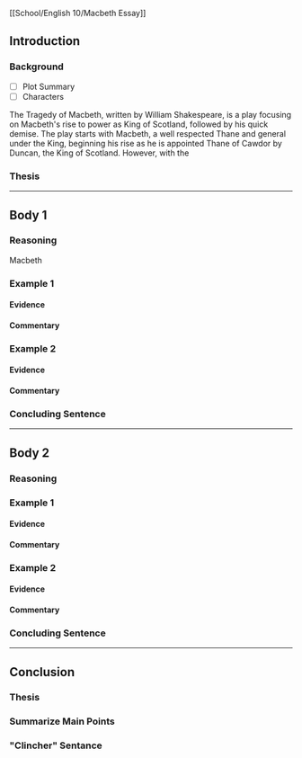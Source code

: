 [[School/English 10/Macbeth Essay]]
## Introduction
### Background
- [ ] Plot Summary
- [ ] Characters

The Tragedy of Macbeth, written by William Shakespeare, is a play focusing on Macbeth's rise to power as King of Scotland, followed by his quick demise. The play starts with Macbeth, a well respected Thane and general under the King, beginning his rise as he is appointed Thane of Cawdor by Duncan, the King of Scotland. However, with the 
### Thesis
---
## Body 1
### Reasoning
Macbeth 

### Example 1
#### Evidence
#### Commentary
### Example 2
#### Evidence
#### Commentary
### Concluding Sentence
---
## Body 2

### Reasoning
### Example 1
#### Evidence
#### Commentary
### Example 2
#### Evidence
#### Commentary
### Concluding Sentence
---
## Conclusion
### Thesis
### Summarize Main Points
### "Clincher" Sentance

